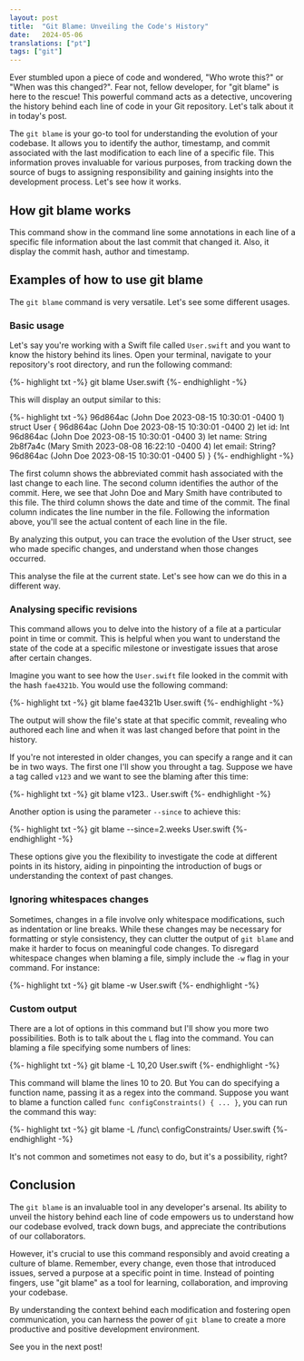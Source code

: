 ```yaml
---
layout: post
title:  "Git Blame: Unveiling the Code's History"
date:   2024-05-06
translations: ["pt"]
tags: ["git"]
---
```


<p class="intro"><span class="dropcap">E</span>ver stumbled upon a piece of code and wondered, "Who wrote this?" or "When was this changed?". Fear not, fellow developer, for "git blame" is here to the rescue! This powerful command acts as a detective, uncovering the history behind each line of code in your Git repository. Let's talk about it in today's post.</p>

The `git blame` is your go-to tool for understanding the evolution of your codebase. It allows you to identify the author, timestamp, and commit associated with the last modification to each line of a specific file. This information proves invaluable for various purposes, from tracking down the source of bugs to assigning responsibility and gaining insights into the development process. Let's see how it works.

## How git blame works
This command show in the command line some annotations in each line of a specific file information about the last commit that changed it. Also, it display the commit hash, author and timestamp.

## Examples of how to use git blame
The `git blame` command is very versatile. Let's see some different usages.

### Basic usage
Let's say you're working with a Swift file called `User.swift` and you want to know the history behind its lines. Open your terminal, navigate to your repository's root directory, and run the following command:

{%- highlight txt -%}
git blame User.swift
{%- endhighlight -%}

This will display an output similar to this:

{%- highlight txt -%}
96d864ac (John Doe   2023-08-15 10:30:01 -0400 1) struct User {
96d864ac (John Doe   2023-08-15 10:30:01 -0400 2)     let id: Int
96d864ac (John Doe   2023-08-15 10:30:01 -0400 3)     let name: String
2b8f7a4c (Mary Smith 2023-08-08 16:22:10 -0400 4)     let email: String?
96d864ac (John Doe   2023-08-15 10:30:01 -0400 5) }
{%- endhighlight -%}

The first column shows the abbreviated commit hash associated with the last change to each line. The second column identifies the author of the commit. Here, we see that John Doe and Mary Smith have contributed to this file. The third column shows the date and time of the commit. The final column indicates the line number in the file. Following the information above, you'll see the actual content of each line in the file.

By analyzing this output, you can trace the evolution of the User struct, see who made specific changes, and understand when those changes occurred.

This analyse the file at the current state. Let's see how can we do this in a different way.

### Analysing specific revisions
This command allows you to delve into the history of a file at a particular point in time or commit. This is helpful when you want to understand the state of the code at a specific milestone or investigate issues that arose after certain changes.

Imagine you want to see how the `User.swift` file looked in the commit with the hash `fae4321b`. You would use the following command:

{%- highlight txt -%}
git blame fae4321b User.swift 
{%- endhighlight -%}

The output will show the file's state at that specific commit, revealing who authored each line and when it was last changed before that point in the history. 

If you're not interested in older changes, you can specify a range and it can be in two ways. The first one I'll show you throught a tag. Suppose we have a tag called `v123` and we want to see the blaming after this time:


{%- highlight txt -%}
git blame v123.. User.swift 
{%- endhighlight -%}

Another option is using the parameter `--since` to achieve this:

{%- highlight txt -%}
git blame --since=2.weeks User.swift 
{%- endhighlight -%}

These options give you the flexibility to investigate the code at different points in its history, aiding in pinpointing the introduction of bugs or understanding the context of past changes.

### Ignoring whitespaces changes
Sometimes, changes in a file involve only whitespace modifications, such as indentation or line breaks. While these changes may be necessary for formatting or style consistency, they can clutter the output of `git blame` and make it harder to focus on meaningful code changes. To disregard whitespace changes when blaming a file, simply include the `-w` flag in your command. For instance:

{%- highlight txt -%}
git blame -w User.swift 
{%- endhighlight -%}

### Custom output
There are a lot of options in this command but I'll show you more two possibilities. Both is to talk about the `L` flag into the command. You can blaming a file specifying some numbers of lines:

{%- highlight txt -%}
git blame -L 10,20 User.swift 
{%- endhighlight -%}

This command will blame the lines 10 to 20. But You can do specifying a function name, passing it as a regex into the command. Suppose you want to blame a function called `func configConstraints() { ... }`, you can run the command this way:

{%- highlight txt -%}
git blame -L /func\ configConstraints/ User.swift 
{%- endhighlight -%}

It's not common and sometimes not easy to do, but it's a possibility, right?

## Conclusion
The `git blame` is an invaluable tool in any developer's arsenal. Its ability to unveil the history behind each line of code empowers us to understand how our codebase evolved, track down bugs, and appreciate the contributions of our collaborators.

However, it's crucial to use this command responsibly and avoid creating a culture of blame. Remember, every change, even those that introduced issues, served a purpose at a specific point in time. Instead of pointing fingers, use "git blame" as a tool for learning, collaboration, and improving your codebase.

By understanding the context behind each modification and fostering open communication, you can harness the power of `git blame` to create a more productive and positive development environment.

See you in the next post!